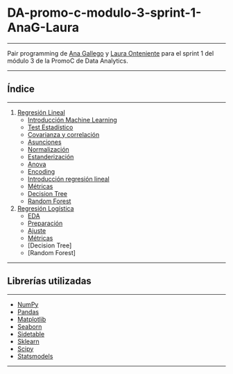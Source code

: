 # DA-promo-c-modulo-3-sprint-1-AnaG-Laura
***
Pair programming de [Ana Gallego](https://github.com/AnaGT85) y [Laura Onteniente](https://github.com/lau-ont)
para el sprint 1 del módulo 3 de la PromoC de Data Analytics.
***

## Índice
***

1. [Regresión Lineal](https://github.com/Adalab/DA-promo-c-modulo-3-sprint-1-AnaG-Laura/tree/main/Regresón%20Lineal)
   - [Introducción Machine Learning](https://github.com/Adalab/DA-promo-c-modulo-3-sprint-1-AnaG-Laura/blob/main/Regresón%20Lineal/Lección-1-Intro-ML.ipynb)
   - [Test Estadístico](https://github.com/Adalab/DA-promo-c-modulo-3-sprint-1-AnaG-Laura/blob/main/Regresón%20Lineal/Lección-2-Test-Estad%C3%ADstico.ipynb)
   - [Covarianza y correlación](https://github.com/Adalab/DA-promo-c-modulo-3-sprint-1-AnaG-Laura/blob/main/Regresón%20Lineal/Lección-3-Covarianza-Correlación.ipynb)
   - [Asunciones](https://github.com/Adalab/DA-promo-c-modulo-3-sprint-1-AnaG-Laura/blob/main/Regresón%20Lineal/Leccion-4-Asunciones-RL.ipynb)
   - [Normalización](https://github.com/Adalab/DA-promo-c-modulo-3-sprint-1-AnaG-Laura/blob/main/Regresón%20Lineal/Lección-5-Normalizacion.ipynb)
   - [Estanderización](https://github.com/Adalab/DA-promo-c-modulo-3-sprint-1-AnaG-Laura/blob/main/Regresón%20Lineal/Lección-6-Estandarizacion.ipynb)
   - [Anova](https://github.com/Adalab/DA-promo-c-modulo-3-sprint-1-AnaG-Laura/blob/main/Regresón%20Lineal/Lección-7-Anova.ipynb)
   - [Encoding](https://github.com/Adalab/DA-promo-c-modulo-3-sprint-1-AnaG-Laura/blob/main/Regresón%20Lineal/Leccion-8-Encoding.ipynb)
   - [Introducción regresión lineal](https://github.com/Adalab/DA-promo-c-modulo-3-sprint-1-AnaG-Laura/blob/main/Regresón%20Lineal/Leccion-9-Intro-Regresion-Lineal.ipynb)
   - [Métricas](https://github.com/Adalab/DA-promo-c-modulo-3-sprint-1-AnaG-Laura/blob/main/Regresón%20Lineal/Leccion-10-Metricas.ipynb)
   - [Decision Tree](https://github.com/Adalab/DA-promo-c-modulo-3-sprint-1-AnaG-Laura/blob/main/Regresón%20Lineal/Lección-11-Decision-Tree.ipynb)
   - [Random Forest](https://github.com/Adalab/DA-promo-c-modulo-3-sprint-1-AnaG-Laura/blob/main/Regresón%20Lineal/Lección-12-Random-Forest.ipynb)
2. [Regresión Logística](https://github.com/Adalab/DA-promo-c-modulo-3-sprint-1-AnaG-Laura/tree/main/Regresión%20Log%C3%ADstica)
   - [EDA](https://github.com/Adalab/DA-promo-c-modulo-3-sprint-1-AnaG-Laura/blob/main/Regresión%20Log%C3%ADstica/Lección-1-EDA.ipynb)
   - [Preparación](https://github.com/Adalab/DA-promo-c-modulo-3-sprint-1-AnaG-Laura/blob/main/Regresión%20Log%C3%ADstica/Leccion-2-Preparacion.ipynb)
   - [Ajuste](https://github.com/Adalab/DA-promo-c-modulo-3-sprint-1-AnaG-Laura/blob/main/Regresión%20Log%C3%ADstica/Lección-3-Ajuste.ipynb)
   - [Métricas](https://github.com/Adalab/DA-promo-c-modulo-3-sprint-1-AnaG-Laura/blob/main/Regresión%20Log%C3%ADstica/Lección-4-Metricas.ipynb)
   - [Decision Tree]
   - [Random Forest]
***
   
   ## Librerías utilizadas
***

- [NumPy](https://numpy.org)
- [Pandas](https://pandas.pydata.org/docs/)
- [Matplotlib](https://matplotlib.org)
- [Seaborn](https://seaborn.pydata.org)
- [Sidetable](https://pypi.org/project/sidetable/)
- [Sklearn](https://scikit-learn.org/stable/)
- [Scipy](https://scipy.org)
- [Statsmodels](https://www.statsmodels.org/stable/index.html)

***
